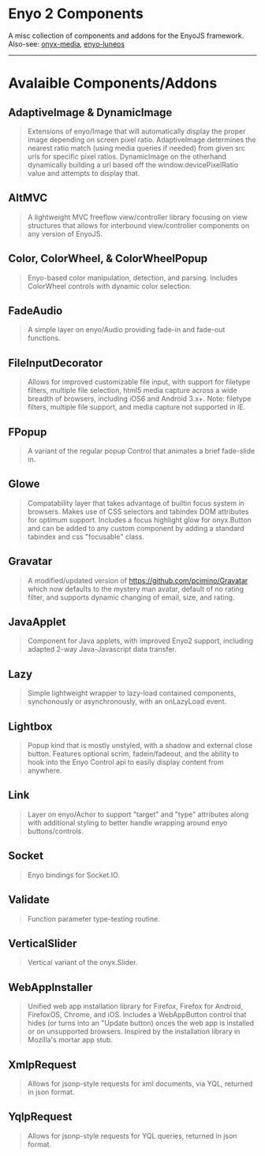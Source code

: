 Enyo 2 Components
=========
A misc collection of components and addons for the EnyoJS framework.
Also-see: [onyx-media](https://github.com/JayCanuck/onyx-media), [enyo-luneos](https://github.com/JayCanuck/enyo-luneos)

----
Avalaible Components/Addons
========================
AdaptiveImage & DynamicImage
--------
> Extensions of enyo/Image that will automatically display the proper image depending on screen pixel ratio. AdaptiveImage determines the nearest ratio match (using media queries if needed) from given src urls for specific pixel ratios. DynamicImage on the otherhand dynamically building a url based off the window.devicePixelRatio value and attempts to display that.

AltMVC
--------
> A lightweight MVC freeflow view/controller library focusing on view structures that allows for interbound view/controller components on any version of EnyoJS.

Color, ColorWheel, & ColorWheelPopup
--------
> Enyo-based color manipulation, detection, and parsing. Includes ColorWheel controls with dynamic color selection.

FadeAudio
--------
> A simple layer on enyo/Audio providing fade-in and fade-out functions.

FileInputDecorator
--------
> Allows for improved customizable file input, with support for filetype filters, multiple file selection, html5 media capture across a wide breadth of browsers, including iOS6 and Android 3.x+. Note: filetype filters, multiple file support, and media capture not supported in IE.

FPopup
--------
> A variant of the regular popup Control that animates a brief fade-slide in.

Glowe
--------
> Compatability layer that takes advantage of builtin focus system in browsers. Makes use of CSS selectors and tabindex DOM attributes for optimum support. Includes a focus highlight glow for onyx.Button and can be added to any custom component by adding a standard tabindex and css "focusable" class.

Gravatar
--------
> A modified/updated version of https://github.com/pcimino/Gravatar which now defaults to the mystery man avatar, default of no rating filter,  and supports dynamic changing of email, size, and rating.

JavaApplet
--------
> Component for Java applets, with improved Enyo2 support, including adapted 2-way Java-Javascript data transfer.

Lazy
--------
> Simple lightweight wrapper to lazy-load contained components, synchonously or asynchronously, with an onLazyLoad event.

Lightbox
--------
> Popup kind that is mostly unstyled, with a shadow and external close button.  Features optional scrim, fadein/fadeout, and the ability to hook into the Enyo Control api to easily display content from anywhere.

Link
--------
> Layer on enyo/Achor to support "target" and "type" attributes along with additional styling to better handle wrapping around enyo buttons/controls.

Socket
--------
> Enyo bindings for Socket.IO.

Validate
--------
> Function parameter type-testing routine.

VerticalSlider
--------
> Vertical variant of the onyx.Slider.

WebAppInstaller
--------
> Unified web app installation library for Firefox, Firefox for Android, FirefoxOS, Chrome, and iOS. Includes a WebAppButton control that hides (or turns into an "Update button) onces the web app is installed or on unsupported browsers. Inspired by the installation library in Mozilla's mortar app stub.

XmlpRequest
--------
> Allows for jsonp-style requests for xml documents, via YQL, returned in json format.

YqlpRequest
--------
> Allows for jsonp-style requests for YQL queries, returned in json format.
